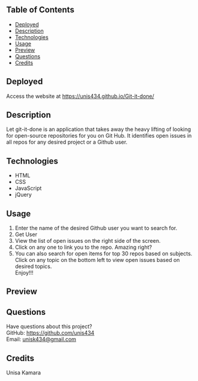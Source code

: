 

## Table of Contents
* [Deployed](#deployed)
* [Description](#description)
* [Technologies](#technologies)
* [Usage](#usage)
* [Preview](#preview)
* [Questions](#questions)
* [Credits](#credits)

## Deployed
Access the website at https://unis434.github.io/Git-it-done/

## Description
Let git-it-done is an application that takes away the heavy lifting of looking for open-source repositories for you on Git Hub.
It identifies open issues in all repos for any desired project or a Github user.

## Technologies
* HTML
* CSS
* JavaScript
* jQuery

## Usage
1. Enter the name of the desired Github user you want to search for.
2. Get User
3. View the list of open issues on the right side of the screen.
4. Click on any one to link you to the repo. Amazing right?
5. You can also search for open items for top 30 repos based on subjects. <br>
Click on any topic on the bottom left to view open issues based on desired topics. <br>
Enjoy!!!

## Preview


## Questions
Have questions about this project?  
GitHub: https://github.com/unis434  
Email: unisk434@gmail.com

## Credits
Unisa Kamara 

